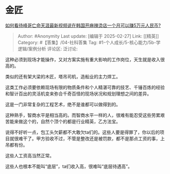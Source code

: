 # 金匠
[如何看待峰哥亡命天涯最新视频说在韩国开麻辣烫店一个月可以赚5万元人民币?](https://www.zhihu.com/question/13422719578/answer/112101407146)

> Author: #Anonymity
> Last update: [编辑于 2025-02-27]
> Link: [[精英]]
> Category: #【答集】/04-社科答集 
> Tag: #1-个人成长/5-核心能力/5b-学逻辑/案例分析 
> 评论区:
> 泛讨论:

这种必须到现场才能操作，又对方案实施有重大影响的工作岗位，天生就是收入很高的。

类似的还有架大梁的木匠，塔吊司机，造船业的主力焊工。

这类工作必须要依赖现场有限的物质条件和个人精湛可靠的技艺、千锤百炼的经验和智计百出的灵活机变来弥合千奇百怪的现场状况和规划理想之间的差异。

这是一门非常复杂的工程艺术，绝不是谁都可以做得到的。

这种熟手，智商水平是相当高的。而智商水平一样的人，很难有能忍受这些劳累艰苦能来做这个的，自然个顶个的都是行业精英，乙方法宝。

说得不好听一点，包工头欠薪都不大敢欠ta们的。这些人要是得罪了，你以后的项目就很难干了。甲方验收不过，不管是整改还是被罚款，都不是那点工资的事，上吊都有份。

这些人工资高当然正常。

这些人也根本不能叫“底层”，ta们收入高，很难叫“底层待遇高”。
